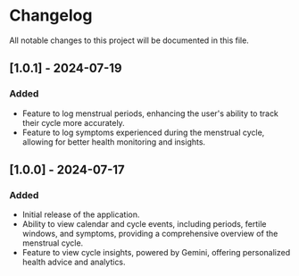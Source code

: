 # Changelog

All notable changes to this project will be documented in this file.

## [1.0.1] - 2024-07-19

### Added

- Feature to log menstrual periods, enhancing the user's ability to track their cycle more accurately.
- Feature to log symptoms experienced during the menstrual cycle, allowing for better health monitoring and insights.

## [1.0.0] - 2024-07-17

### Added

- Initial release of the application.
- Ability to view calendar and cycle events, including periods, fertile windows, and symptoms, providing a comprehensive overview of the menstrual cycle.
- Feature to view cycle insights, powered by Gemini, offering personalized health advice and analytics.